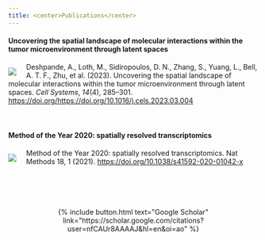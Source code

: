 ```yaml
---
title: <center>Publications</center>
---
```


#### Uncovering the spatial landscape of molecular interactions within the tumor microenvironment through latent spaces


<img src="/fertiglab/images/cell-systems-cover.jpg" align="left" style="margin: 10px 20px 0px 0px;"/>
<div>Deshpande, A., Loth, M., Sidiropoulos, D. N., Zhang, S., Yuang, L., Bell, A. T. F., Zhu, et al. (2023). Uncovering the spatial landscape of molecular interactions within the tumor microenvironment through latent spaces. <i>Cell Systems</i>, <i>14</i>(4), 285–301. <a href="https://doi.org/https://doi.org/10.1016/j.cels.2023.03.004" target="_blank">https://doi.org/https://doi.org/10.1016/j.cels.2023.03.004</a></div>

<br>
<br>

#### Method of the Year 2020: spatially resolved transcriptomics


<img src="/fertiglab/images/nature-methods-cover.png" align="left" style="margin: 10px 20px 0px 0px;"/>
<div>Method of the Year 2020: spatially resolved transcriptomics. Nat Methods 18, 1 (2021). <a href="https://doi.org/10.1038/s41592-020-01042-x" target="_blank">https://doi.org/10.1038/s41592-020-01042-x</a></div>

<br>
<br>
<br>
<br>
<br>

<div><center>{% include button.html text="Google Scholar" link="https://scholar.google.com/citations?user=nfCAUr8AAAAJ&hl=en&oi=ao" %}</center></div>
